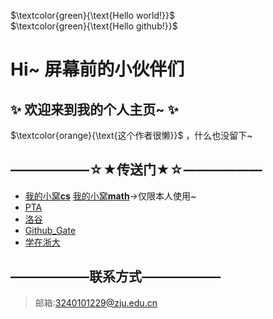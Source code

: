 $`\textcolor{green}{\text{Hello world!}}`$   
$`\textcolor{green}{\text{Hello github!}}`$  
# Hi~ 屏幕前的小伙伴们
## ✨ 欢迎来到我的个人主页~ ✨  
$`\textcolor{orange}{\text{这个作者很懒}}`$ ，什么也没留下~  

## ——————☆★传送门★☆——————
- [我的小窝**cs**](https://github.com/zju1229/Tsingsia229/tree/main) [我的小窝**math**](https://github.com/zju1229/Tsingsia516)->仅限本人使用~
- [PTA](https://pintia.cn/home)
- [洛谷](https://www.luogu.com.cn/)
- [Github_Gate](https://github.com/zju1229/Tsingsia229_OUTPUT/blob/main/README.md#gate)
- [学在浙大](https://courses.zju.edu.cn/user/index#/)

## ——————联系方式——————
> 邮箱:3240101229@zju.edu.cn
